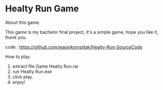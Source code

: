 # Healty Run Game

About this game.

This game is my bachelor final project, it's a simple game, hope you like it, thank you.

code : https://github.com/wasinkornpitak/Healty-Run-SourceCode

How to play.
1. extract file Game Healty Run.rar
2. run Healty Run.exe
4. click play.
3. enjoy!
